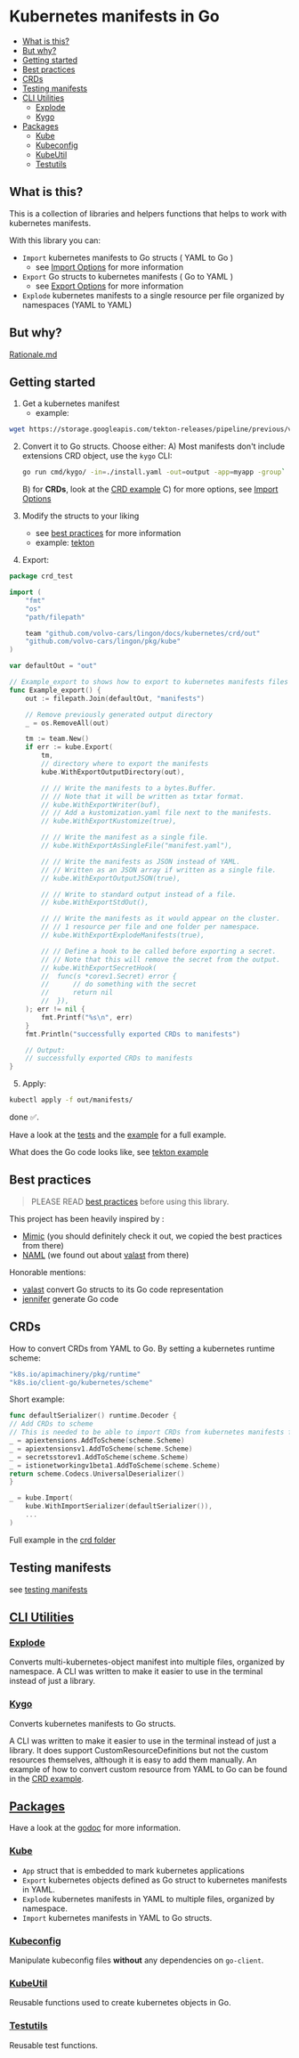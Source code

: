 # Kubernetes manifests in Go

- [What is this?](#what-is-this)
- [But why?](#but-why)
- [Getting started](#getting-started)
- [Best practices](#best-practices)
- [CRDs](#crds)
- [Testing manifests](#testing-manifests)
- [CLI Utilities](#cli-utilities)
	- [Explode](#explode)
	- [Kygo](#kygo)
- [Packages](#packages)
	- [Kube](#kube)
	- [Kubeconfig](#kubeconfig)
	- [KubeUtil](#kubeutil)
	- [Testutils](#testutils)

## What is this?

This is a collection of libraries and helpers functions that helps to work with kubernetes manifests.

With this library you can:

- `Import` kubernetes manifests to Go structs ( YAML to Go )
  - see [Import Options](./options-import.md) for more information
- `Export` Go structs to kubernetes manifests ( Go to YAML )
  - see [Export Options](./options-export.md) for more information
- `Explode` kubernetes manifests to a single resource per file organized by namespaces (YAML to YAML)

## But why?

[Rationale.md](../rationale.md)

## Getting started

1. Get a kubernetes manifest
   - example:

```sh
wget https://storage.googleapis.com/tekton-releases/pipeline/previous/v0.45.0/release.yaml
```
  
2. Convert it to Go structs. Choose either:
   A) Most manifests don't include extensions CRD object, use the `kygo` CLI:
      ```sh
      go run cmd/kygo/ -in=./install.yaml -out=output -app=myapp -group`
      ```
   B) for **CRDs**, look at the [CRD example](./crd)
   C) for more options, see [Import Options](./options-import.md)

3. Modify the structs to your liking
   - see [best practices](docs/best-practices.md) for more information
   - example: [tekton](../platypus/pkg/platform/tekton/app.go)

4. Export:

```go
package crd_test

import (
	"fmt"
	"os"
	"path/filepath"

	team "github.com/volvo-cars/lingon/docs/kubernetes/crd/out"
	"github.com/volvo-cars/lingon/pkg/kube"
)

var defaultOut = "out"

// Example_export to shows how to export to kubernetes manifests files in YAML.
func Example_export() {
	out := filepath.Join(defaultOut, "manifests")

	// Remove previously generated output directory
	_ = os.RemoveAll(out)

	tm := team.New()
	if err := kube.Export(
		tm,
		// directory where to export the manifests
		kube.WithExportOutputDirectory(out),

		// // Write the manifests to a bytes.Buffer.
		// // Note that it will be written as txtar format.
		// kube.WithExportWriter(buf),
		// // Add a kustomization.yaml file next to the manifests.
		// kube.WithExportKustomize(true),

		// // Write the manifest as a single file.
		// kube.WithExportAsSingleFile("manifest.yaml"),

		// // Write the manifests as JSON instead of YAML.
		// // Written as an JSON array if written as a single file.
		// kube.WithExportOutputJSON(true),

		// // Write to standard output instead of a file.
		// kube.WithExportStdOut(),

		// // Write the manifests as it would appear on the cluster.
		// // 1 resource per file and one folder per namespace.
		// kube.WithExportExplodeManifests(true),

		// // Define a hook to be called before exporting a secret.
		// // Note that this will remove the secret from the output.
		// kube.WithExportSecretHook(
		// 	func(s *corev1.Secret) error {
		// 		// do something with the secret
		// 		return nil
		// 	}),
	); err != nil {
		fmt.Printf("%s\n", err)
	}
	fmt.Println("successfully exported CRDs to manifests")

	// Output:
	// successfully exported CRDs to manifests
}
```

5. Apply:

```sh
kubectl apply -f out/manifests/
```

done ✅.

Have a look at the [tests](../../pkg/kube/) and the [example](../kube/) for a full example.

What does the Go code looks like, see [tekton example](../platypus/pkg/platform/tekton/app.go)

## Best practices

> PLEASE READ [best practices](./best-practices.md) before using this library.

This project has been heavily inspired by :

- [Mimic](https://github.com/bwplotka/mimic) (you should definitely check it out, we copied the best practices from there)
- [NAML](https://github.com/krisnova/naml) (we found out about [valast](https://github.com/hexops/valast) from there)

Honorable mentions:

- [valast](https://github.com/hexops/valast) convert Go structs to its Go code representation
- [jennifer](https://github.com/dave/jennifer) generate Go code

## CRDs

How to convert CRDs from YAML to Go. By setting a kubernetes runtime scheme:

```go
"k8s.io/apimachinery/pkg/runtime"
"k8s.io/client-go/kubernetes/scheme"
```

Short example:

```go
func defaultSerializer() runtime.Decoder {
// Add CRDs to scheme
// This is needed to be able to import CRDs from kubernetes manifests files.
_ = apiextensions.AddToScheme(scheme.Scheme)
_ = apiextensionsv1.AddToScheme(scheme.Scheme)
_ = secretsstorev1.AddToScheme(scheme.Scheme)
_ = istionetworkingv1beta1.AddToScheme(scheme.Scheme)
return scheme.Codecs.UniversalDeserializer()
}

_ = kube.Import(
    kube.WithImportSerializer(defaultSerializer()),
    ...
)
```

Full example in the [crd folder](./crd)

## Testing manifests

see [testing manifests](./testing-manifests.md)

## [CLI Utilities](../../cmd/)

### [Explode](../../cmd/explode/)

Converts multi-kubernetes-object manifest into multiple files, organized by namespace.
A CLI was written to make it easier to use in the terminal instead of just a library.

### [Kygo](../../cmd/kygo/)

Converts kubernetes manifests to Go structs.

A CLI was written to make it easier to use in the terminal instead of just a library.
It does support CustomResourceDefinitions but not the custom resources themselves, although it is easy to add them manually.
An example of how to convert custom resource from YAML to Go can be found in the [CRD example](../crd/).

## [Packages](../../pkg/)

Have a look at the [godoc](https://pkg.go.dev/github.com/volvo-cars/lingon) for more information.

### [Kube](../../pkg/kube/)

- `App` struct that is embedded to mark kubernetes applications
- `Export` kubernetes objects defined as Go struct to kubernetes manifests in YAML.
- `Explode` kubernetes manifests in YAML to multiple files, organized by namespace.
- `Import` kubernetes manifests in YAML to Go structs.

### [Kubeconfig](../../pkg/kubeconfig/)

Manipulate kubeconfig files **without** any dependencies on `go-client`.

### [KubeUtil](../../pkg/kubeutil/)

Reusable functions used to create kubernetes objects in Go.

### [Testutils](../../pkg/testutils/)

Reusable test functions.
